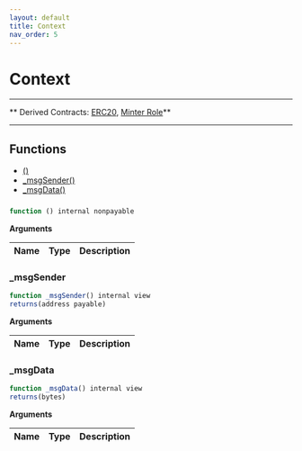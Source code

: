 ```yaml
---
layout: default
title: Context
nav_order: 5
---
```


# Context

---

** Derived Contracts: [ERC20](ERC20.md), [Minter Role](MinterRole.md)**

---

## Functions

- [()](#)
- [_msgSender()](#_msgsender)
- [_msgData()](#_msgdata)

###

```js
function () internal nonpayable
```

**Arguments**

| Name        | Type           | Description  |
| ------------- |------------- | -----|

### _msgSender

```js
function _msgSender() internal view
returns(address payable)
```

**Arguments**

| Name        | Type           | Description  |
| ------------- |------------- | -----|

### _msgData

```js
function _msgData() internal view
returns(bytes)
```

**Arguments**

| Name        | Type           | Description  |
| ------------- |------------- | -----|
